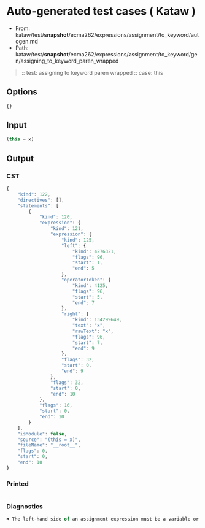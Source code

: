 # Auto-generated test cases ( Kataw )
- From: kataw/test/__snapshot__/ecma262/expressions/assignment/to_keyword/autogen.md
- Path: kataw/test/__snapshot__/ecma262/expressions/assignment/to_keyword/gen/assigning_to_keyword_paren_wrapped
> :: test: assigning to keyword paren wrapped
> :: case: this
## Options

`````js
{}
`````
## Input

`````js
(this = x)
`````
## Output

### CST

```javascript
{
    "kind": 122,
    "directives": [],
    "statements": [
        {
            "kind": 120,
            "expression": {
                "kind": 121,
                "expression": {
                    "kind": 125,
                    "left": {
                        "kind": 4276321,
                        "flags": 96,
                        "start": 1,
                        "end": 5
                    },
                    "operatorToken": {
                        "kind": 4125,
                        "flags": 96,
                        "start": 5,
                        "end": 7
                    },
                    "right": {
                        "kind": 134299649,
                        "text": "x",
                        "rawText": "x",
                        "flags": 96,
                        "start": 7,
                        "end": 9
                    },
                    "flags": 32,
                    "start": 0,
                    "end": 9
                },
                "flags": 32,
                "start": 0,
                "end": 10
            },
            "flags": 16,
            "start": 0,
            "end": 10
        }
    ],
    "isModule": false,
    "source": "(this = x)",
    "fileName": "__root__",
    "flags": 0,
    "start": 0,
    "end": 10
}
```

### Printed

```javascript

```

### Diagnostics

```javascript
✖ The left-hand side of an assignment expression must be a variable or a property access - start: 5, end: 7

```

